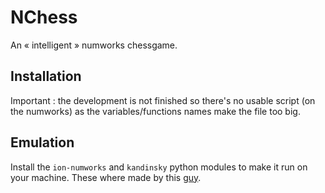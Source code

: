 # NChess
An « intelligent » numworks chessgame.

## Installation
Important : the development is not finished so there's no usable script (on the numworks) as the variables/functions names make the file too big.

## Emulation
Install the `ion-numworks` and `kandinsky` python modules to make it run on your machine. These where made by this [guy](https://github.com/ZetaMap).
